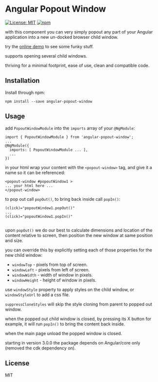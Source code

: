 # Angular Popout Window

[![License: MIT](https://img.shields.io/badge/License-MIT-yellow.svg)](https://opensource.org/licenses/MIT)
[![npm](https://img.shields.io/npm/v/angular-popout-window)](https://www.npmjs.com/package/angular-popout-window)

with this component you can very simply popout any part of your Angular application into a new un-docked browser child window.

try the [online demo](https://github.com/Shemesh/angular-popout-window) to see some funky stuff.

supports opening several child windows.

thriving for a minimal footprint, ease of use, clean and compatible code.

## Installation
Install through npm:
```
npm install --save angular-popout-window
```

## Usage
add `PopoutWindowModule` into the `imports` array of your `@NgModule`:
```
import { PopoutWindowModule } from 'angular-popout-window';
...
@NgModule({
  imports: [ PopoutWindowModule ... ],
  ...
})
```
in your html wrap your content with the `<popout-window>` tag, and give it a name so it can be referenced:
```
<popout-window #popoutWindow1 >
... your html here ...
</popout-window>
```

to pop out call `popOut()`, to bring back inside call `popIn()`:
```
(click)="popoutWindow1.popOut()"
...
(click)="popoutWindow1.popIn()"
```

## 

upon `popOut()` we do our best to calculate dimensions and location of the content relative to screen, then position the new window at same position and size.

you can override this by explicitly setting each of those properties for the new child window: 
- `windowTop` - pixels from top of screen.
- `windowLeft` - pixels from left of screen.
- `windowWidth` - width of window in pixels.
- `windowHeight`  - height of window in pixels.

use `windowStyle` property to apply styles on the child window, or `windowStyleUrl` to add a css file.

`suppressCloneStyles` will skip the style cloning from parent to popped out window.

when the popped out child window is closed, by pressing its X button for example, it will run `popIn()` to bring the content back inside.

when the main page unload the popped window is closed.

starting in version 3.0.0 the package depends on Angular/core only (removed the cdk dependency on).

## License

MIT
